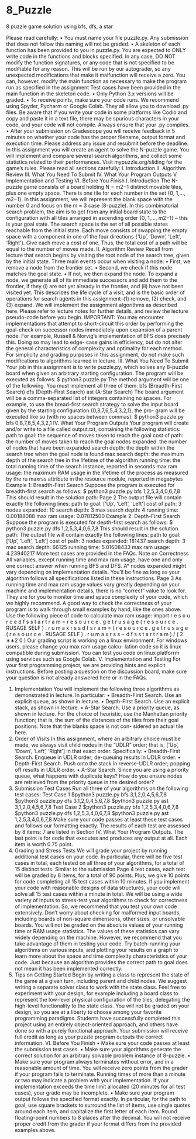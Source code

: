 # 8_Puzzle
8 puzzle game solution using bfs, dfs, a star

Please read carefully:
• You must name your file puzzle.py. Any submission that does not follow this naming will not be graded.
• A skeleton of each function has been provided to you in puzzle.py. You are expected to ONLY write code in
the functions and blocks specified. In any case, DO NOT modify the function signatures, or any code that is not
specified to be modifiable for any reason. This will be run by our autograder, so any unexpected modifications
that make it malfunction will receive a zero. You can, however, modify the main function as necessary
to make the program run as specified in the assignment Test cases have been provided in the main function in
the skeleton code.
• Only Python 3.x versions will be graded.
• To receive points, make sure your code runs. We recommend using Spyder, Pycharm or Google Colab. They
all allow you to download .py files. Be aware that if you write your code in some platforms like Codio and
copy and paste it in a text file, there may be spurious characters in your code, and your code will not compile.
Always ensure that your .py compiles.
• After your submission on Gradescope you will receive feedback in 5 minutes on whether your code has the
proper filename, output format and execution time. Please address any issue and resubmit before the deadline.
In this assignment you will create an agent to solve the N-puzzle game. You will implement and compare several
search algorithms, and collect some statistics related to their performances. Visit mypuzzle.org/sliding for the
game’s rules. Please read all sections carefully:
I. Introduction
II. Algorithm Review
III. What You Need To Submit
IV. What Your Program Outputs
V. Implementation and Testing
VI. Before You Finish
I. Introduction
The N-puzzle game consists of a board holding N = m2−1 distinct movable tiles, plus one empty space. There is
one tile for each number in the set {0, 1,..., m2−1}. In this assignment, we will represent the blank space with the
number 0 and focus on the m = 3 case (8-puzzle).
In this combinatorial search problem, the aim is to get from any initial board state to the configuration with all
tiles arranged in ascending order {0, 1,..., m2−1} – this is your goal state. The search space is the set of all possible
states reachable from the initial state. Each move consists of swapping the empty space with a component in one of
the four directions {‘Up’, ‘Down’, ‘Left’, ‘Right’}. Give each move a cost of one. Thus, the total cost of a path will
be equal to the number of moves made.
II. Algorithm Review
Recall from lecture that search begins by visiting the root node of the search tree, given by the initial state. Three
main events occur when visiting a node:
• First, we remove a node from the frontier set.
• Second, we check if this node matches the goal state.
• If not, we then expand the node. To expand a node, we generate all of its immediate successors and add them
to the frontier, if they (i) are not yet already in the frontier, and (ii) have not been visited yet.
This describes the life cycle of a visit, and is the basic order of operations for search agents in this assignment–(1)
remove, (2) check, and (3) expand. We will implement the assignment algorithms as described here. Please refer to
lecture notes for further details, and review the lecture pseudo-code before you begin.
IMPORTANT: You may encounter implementations that attempt to short-circuit this order by
performing the goal-check on successor nodes immediately upon expansion of a parent node. For
example, Russell & Norvig’s implementation of BFS does precisely this. Doing so may lead to edge-
case gains in efficiency, but do not alter the general characteristics of complexity and optimality for
each method. For simplicity and grading purposes in this assignment, do not make such modifications
to algorithms learned in lecture.
III. What You Need To Submit
Your job in this assignment is to write puzzle.py, which solves any 8-puzzle board when given an arbitrary starting
configuration. The program will be executed as follows:
$ python3 puzzle.py <method> <board>
The method argument will be one of the following. You must implement all three of them:
bfs (Breadth-First Search)
dfs (Depth-First Search)
ast (A-Star Search)
The board argument will be a comma-separated list of integers containing no spaces. For example, to use the
bread-first search strategy to solve the input board given by the starting configuration {0,8,7,6,5,4,3,2,1}, the pro-
gram will be executed like so (with no spaces between commas):
$ python3 puzzle.py bfs 0,8,7,6,5,4,3,2,1
IV. What Your Program Outputs
Your program will create and/or write to a file called output.txt, containing the following statistics:
path to goal: the sequence of moves taken to reach the goal
cost of path: the number of moves taken to reach the goal
nodes expanded: the number of nodes that have been expanded
search depth: the depth within the search tree when the goal node is found
max search depth: the maximum depth of the search tree in the lifetime of the algorithm
running time: the total running time of the search instance, reported in seconds
max ram usage: the maximum RAM usage in the lifetime of the process as measured by the ru maxrss attribute
in the resource module, reported in megabytes
Example 1: Breadth-First Search
Suppose the program is executed for breadth-first search as follows:
$ python3 puzzle.py bfs 1,2,5,3,4,0,6,7,8
This should result in the solution path:
Page 2
The output file will contain exactly the following lines:
path to goal: [‘Up’, ‘Left’, ‘Left’]
cost of path: 3
nodes expanded: 10
search depth: 3
max search depth: 4
running time: 0.00188088
max ram usage: 0.07812500
Example 2: Depth-First Search
Suppose the program is executed for depth-first search as follows:
$ python3 puzzle.py dfs 1,2,5,3,4,0,6,7,8
This should result in the solution path:
The output file will contain exactly the following lines:
path to goal: [‘Up’, ‘Left’, ‘Left’]
cost of path: 3
nodes expanded: 181437
search depth: 3
max search depth: 66125
running time: 5.01608433
max ram usage: 4.23940217
More test cases are provided in the FAQs.
Note on Correctness
All variables, except running time and max ram usage, have one and only one correct answer when running
BFS and DFS. A* nodes expanded might vary depending on implementation details. You’ll be fine as long as your
algorithm follows all specifications listed in these instructions.
Page 3
As running time and max ram usage values vary greatly depending on your machine and implementation details,
there is no “correct” value to look for. They are for you to monitor time and space complexity of your code, which
we highly recommend. A good way to check the correctness of your program is to walk through small examples by
hand, like the ones above. Use the following piece of code to calculate max ram usage:
import r e s o u r c e
d f s s t a r t r a m = r e s o u r c e . g e t r u s a g e ( r e s o u r c e . RUSAGE SELF ) . r u m a x r s s
d f s r a m = ( r e s o u r c e . g e t r u s a g e ( r e s o u r c e . RUSAGE SELF ) . r u m a x r s s − d f s s t a r t r a m ) / ( 2 ∗∗2 0 )
Our grading script is working on a linux environment. For windows users, please change you max ram usage calcu-
lation code so it is linux compatible during submission. You can test you code on linux platforrm using services such
as Google Colab.
V. Implementation and Testing
For your first programming project, we are providing hints and explicit instructions. Before posting a question on
the discussion board, make sure your question is not already answered here or in the FAQs.
1. Implementation
You will implement the following three algorithms as demonstrated in lecture. In particular:
• Breadth-First Search. Use an explicit queue, as shown in lecture.
• Depth-First Search. Use an explicit stack, as shown in lecture.
• A-Star Search. Use a priority queue, as shown in lecture. For the choice of heuristic, use the Manhattan priority function;
that is, the sum of the distances of the tiles from their goal positions. Note that the blanks space is not con-
sidered an actual tile here.
2. Order of Visits
In this assignment, where an arbitrary choice must be made, we always visit child nodes in the “UDLR” order;
that is, [‘Up’, ‘Down’, ‘Left’, ‘Right’] in that exact order. Specifically:
• Breadth-First Search. Enqueue in UDLR order; de-queuing results in UDLR order.
• Depth-First Search. Push onto the stack in reverse-UDLR order; popping off results in UDLR order.
• A-Star Search. Since you are using a priority queue, what happens with duplicate keys? How do you ensure
nodes are retrieved from the priority queue in the desired order?
3. Submission Test Cases
Run all three of your algorithms on the following test cases:
Test Case 1
$python3 puzzle.py bfs 3,1,2,0,4,5,6,7,8
$python3 puzzle.py dfs 3,1,2,0,4,5,6,7,8
$python3 puzzle.py ast 3,1,2,0,4,5,6,7,8
Test Case 2
$python3 puzzle.py bfs 1,2,5,3,4,0,6,7,8
$python3 puzzle.py dfs 1,2,5,3,4,0,6,7,8
$python3 puzzle.py ast 1,2,5,3,4,0,6,7,8
Make sure your code passes at least these test cases and follows our formatting exactly. The results
of each test are assessed by 8 items: 7 are listed in Section IV. What Your Program Outputs. The last point
is for code that executes and produces any output at all. Each item is worth 0.75 point.
4. Grading and Stress Tests
We will grade your project by running additional test cases on your code. In particular, there will be five test
cases in total, each tested on all three of your algorithms, for a total of 15 distinct tests. Similar to the submission
Page 4
test cases, each test will be graded by 8 items, for a total of 90 points. Plus, we give 10 points for code
completing all 15 test cases within 10 minutes. If you implement your code with reasonable designs of data
structures, your code will solve all 15 test cases within a minute in total. We will be using a wide variety of inputs
to stress-test your algorithms to check for correctness of implementation. So, we recommend that you test your own
code extensively.
Don’t worry about checking for malformed input boards, including boards of non-square dimensions, other sizes,
or unsolvable boards.
You will not be graded on the absolute values of your running time or RAM usage statistics. The
values of these statistics can vary widely depending on the machine. However, we recommend that you take
advantage of them in testing your code. Try batch-running your algorithms on various inputs, and plotting
your results on a graph to learn more about the space and time complexity characteristics of your code. Just because
an algorithm provides the correct path to goal does not mean it has been implemented correctly.
5. Tips on Getting Started
Begin by writing a class to represent the state of the game at a given turn, including parent and child nodes.
We suggest writing a separate solver class to work with the state class. Feel free to experiment with your design,
for example including a board class to represent the low-level physical configuration of the tiles, delegating the
high-level functionality to the state class.
You will not be graded on your design, so you are at a liberty to choose among your favorite programming
paradigms. Students have successfully completed this project using an entirely object-oriented approach, and others
have done so with a purely functional approach. Your submission will receive full credit as long as your puzzle
program outputs the correct information.
VI. Before You Finish
• Make sure your code passes at least the submission test cases.
• Make sure your algorithms generate the correct solution for an arbitrary solvable problem instance of 8-puzzle.
• Make sure your program always terminates without error, and in a reasonable amount of time. You will
receive zero points from the grader if your program fails to terminate. Running times of more
than a minute or two may indicate a problem with your implementation. If your implementation
exceeds the time limit allocated (20 minutes for all test cases), your grade may be incomplete.
• Make sure your program output follows the specified format exactly. In particular, for the path to goal, use
square brackets to surround the list of items, use single quotes around each item, and capitalize the first letter
of each item. Round floating-point numbers to 8 places after the decimal. You will not receive proper credit
from the grader if your format differs from the provided examples above.
